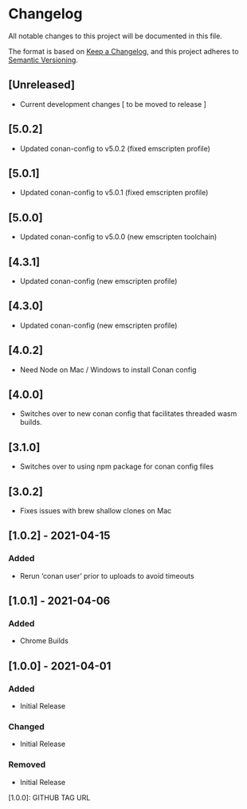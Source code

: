 # Changelog
All notable changes to this project will be documented in this file.

The format is based on [Keep a Changelog](https://keepachangelog.com/en/1.0.0/),
and this project adheres to [Semantic Versioning](https://semver.org/spec/v2.0.0.html).

## [Unreleased]
 - Current development changes [ to be moved to release ]

## [5.0.2]
 - Updated conan-config to v5.0.2 (fixed emscripten profile)

## [5.0.1]
 - Updated conan-config to v5.0.1 (fixed emscripten profile)

## [5.0.0]
 - Updated conan-config to v5.0.0 (new emscripten toolchain)

## [4.3.1]
 - Updated conan-config (new emscripten profile)

## [4.3.0]
 - Updated conan-config (new emscripten profile)

## [4.0.2]
 - Need Node on Mac / Windows to install Conan config

## [4.0.0]
 - Switches over to new conan config that facilitates threaded wasm builds.

## [3.1.0]
 - Switches over to using npm package for conan config files

## [3.0.2]
 - Fixes issues with brew shallow clones on Mac

## [1.0.2] - 2021-04-15
### Added
 - Rerun ‘conan user’ prior to uploads to avoid timeouts

## [1.0.1] - 2021-04-06
### Added
 - Chrome Builds

## [1.0.0] - 2021-04-01
### Added
 - Initial Release
### Changed
 - Initial Release
### Removed
 - Initial Release


[1.0.0]: GITHUB TAG URL
